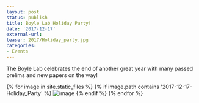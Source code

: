 ```yaml
---
layout: post
status: publish
title: Boyle Lab Holiday Party!
date: '2017-12-17'
external-url:
teaser: 2017/Holiday_party.jpg
categories:
- Events
---
```


The Boyle Lab celebrates the end of another great year with many passed prelims and new papers on the way!

<div>
{% for image in site.static_files %}
    {% if image.path contains '2017-12-17-Holiday_Party' %}
        <img src="{{ site.baseurl }}{{ image.path }}" alt="image" />
    {% endif %}
{% endfor %}
</div>
